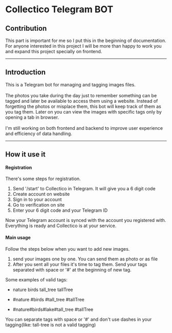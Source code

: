 # Collectico Telegram BOT

## Contribution

This part is important for me so I put this in the beginning of documentation. For anyone interested in this project I will be more than happy to work you and expand this project specially on frontend.<br>

---

## Introduction

This is a Telegram bot for managing and tagging images files.
<br><br>
The photos you take during the day just to remember something can be tagged and later be available to access them using a website. Instead of forgetting the photos or misplace them, this bot will keep track of them as you tag them. Later on you can view the images with specific tags only by opening a tab in browser.
<br><br>
I'm still working on both frontend and backend to improve user experience and efficiency of data handling.

---

## How it use it

#### **Registration**

There's some steps for registration.

1. Send '/start' to Collectico in Telegram. It will give you a 6 digit code
1. Create account on website
1. Sign in to your account
1. Go to verification on site
1. Enter your 6 digit code and your Telegram ID

Now your Telegram account is synced with the account you registered with.
<br>
Everything is ready and Collectico is at your service.

#### **Main usage**

Follow the steps below when you want to add new images.

1. send your images one by one. You can send them as photo or as file
1. After you sent all your files it's time to tag them. Send your tags separated with space or '#' at the beginning of new tag.

Some examples of valid tags:

- nature birds tall_tree tallTree

* #nature #birds #tall_tree #tallTree

- #nature#birds#lake#tall_tree #tallTree

You can separate tags with space or '#' and don't use dashes in your tagging(like: tall-tree is not a valid tagging)
